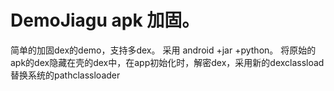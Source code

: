 # DemoJiagu apk 加固。

简单的加固dex的demo，支持多dex。 采用 android +jar +python。
将原始的apk的dex隐藏在壳的dex中，在app初始化时，解密dex，采用新的dexclassload替换系统的pathclassloader
